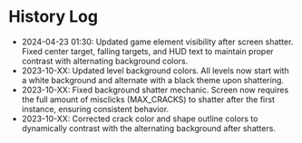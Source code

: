 # History Log

- 2024-04-23 01:30: Updated game element visibility after screen shatter. Fixed center target, falling targets, and HUD text to maintain proper contrast with alternating background colors.
- 2023-10-XX: Updated level background colors. All levels now start with a white background and alternate with a black theme upon shattering. 
- 2023-10-XX: Fixed background shatter mechanic. Screen now requires the full amount of misclicks (MAX_CRACKS) to shatter after the first instance, ensuring consistent behavior. 
- 2023-10-XX: Corrected crack color and shape outline colors to dynamically contrast with the alternating background after shatters. 